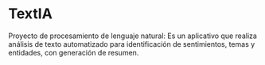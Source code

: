 # TextIA
Proyecto de procesamiento de lenguaje natural: Es un aplicativo que realiza análisis de texto automatizado para identificación de sentimientos, temas y entidades, con generación de resumen.
